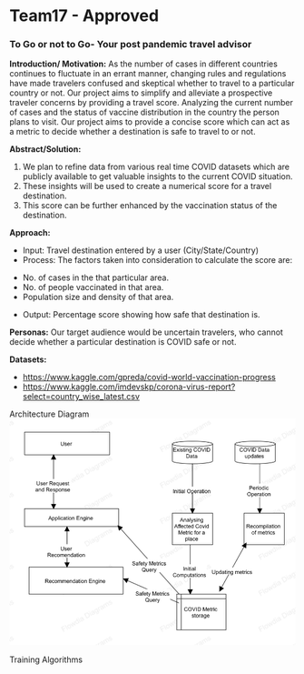 # Team17 - Approved
### To Go or not to Go- Your post pandemic travel advisor

**Introduction/ Motivation:**
As the number of cases in different countries continues to fluctuate in an errant manner, changing rules and regulations have made travelers confused and skeptical whether to travel to a particular country or not. Our project aims to simplify and alleviate a prospective traveler concerns by providing a travel score. Analyzing the current number of cases and the status of vaccine distribution in the country the person plans to visit. Our project aims to provide a concise score which can act as a metric to decide whether a destination is safe to travel to or not.

**Abstract/Solution:**
1.	We plan to refine data from various real time COVID datasets which are publicly available to get valuable insights to the current COVID situation.
2.	These insights will be used to create a numerical score for a travel destination.
3.	This score can be further enhanced by the vaccination status of the destination.

**Approach:**
* Input: Travel destination entered by a user (City/State/Country)
* Process: The factors taken into consideration to calculate the score are: 
- 	No. of cases in the that particular area.
- 	No. of people vaccinated in that area.
- 	Population size and density of that area.
* Output: Percentage score showing how safe that destination is.

**Personas:** 
Our target audience would be  uncertain travelers, who cannot decide whether a particular destination is COVID safe or not.

**Datasets:** 
*	https://www.kaggle.com/gpreda/covid-world-vaccination-progress
*	https://www.kaggle.com/imdevskp/corona-virus-report?select=country_wise_latest.csv

Architecture Diagram
![](diagram/project_architecture.PNG)


Training Algorithms

